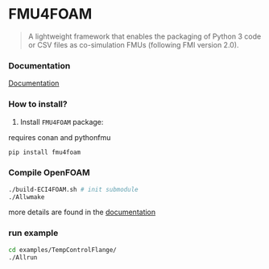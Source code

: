 # FMU4FOAM

> A lightweight framework that enables the packaging of Python 3 code or CSV files as co-simulation FMUs (following FMI version 2.0).

### Documentation


[Documentation](https://DLR-RY.github.io/FMU4FOAM/)



### How to install?



1. Install `FMU4FOAM` package:

requires conan and pythonfmu
```bash
pip install fmu4foam
```
### Compile OpenFOAM

```bash
./build-ECI4FOAM.sh # init submodule
./Allwmake
```

more details are found in the [documentation](https://DLR-RY.github.io/FMU4FOAM/)

### run example


```bash
cd examples/TempControlFlange/
./Allrun
```

